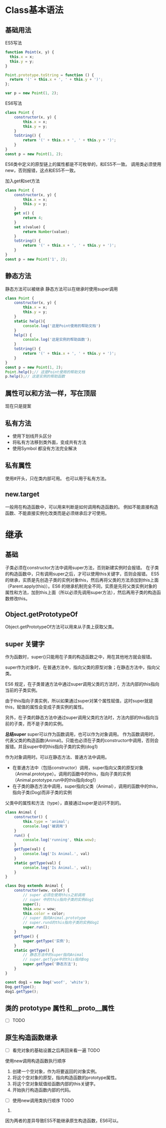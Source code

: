 
# Class基本语法
## 基础用法
ES5写法
```javascript
function Point(x, y) {
  this.x = x;
  this.y = y;
}

Point.prototype.toString = function () {
  return '(' + this.x + ', ' + this.y + ')';
};

var p = new Point(1, 2);
```
ES6写法
```javascript
class Point {
    constructor(x, y) {
        this.x = x;
        this.y = y;
    }
    toString() {
        return '(' + this.x + ', ' + this.y + ')';
    }
}
const p = new Point(1, 2);
```

ES6类中定义的原型链上的属性都是不可枚举的，和ES5不一致。
调用类必须使用new，否则报错，这点和ES5不一致。


加入get和set方法
```javascript
class Point {
    constructor(x, y) {
        this.x = x;
        this.y = y;
    }
    get x() {
        return 4;
    }
    set x(value) {
        return Number(value);
    }
    toString() {
        return '(' + this.x + ', ' + this.y + ')';
    }
}
const p = new Point('1', 2);
```

## 静态方法
静态方法可以被继承
静态方法可以在继承时使用super调用
```javascript
class Point {
    constructor(x, y) {
        this.x = x;
        this.y = y;
    }
    static help(){
        console.log('这是Point使用的帮助文档')
    }
    help() {
        console.log('这是实例的帮助函数');
    }
    toString() {
        return '(' + this.x + ', ' + this.y + ')';
    }
}
const p = new Point(1, 2);
Point.help();// 这是Point使用的帮助文档
p.help();// 这是实例的帮助函数
```
## 属性可以和方法一样，写在顶层
现在只是提案

## 私有方法
- 使用下划线开头区分
- 将私有方法移到类外面，变成共有方法
- 使用Symbol
都没有方法完全解决

## 私有属性
使用#开头，只在类内部可用。
也可以用于私有方法。

## new.target
一般用在构造函数中，可以用来判断是如何调用构造函数的。
例如不能直接构造函数、不能直接实例化改类而是必须继承后才可使用。

# 继承
## 基础
子类必须在constructor方法中调用super方法，否则新建实例时会报错。
在子类的构造函数中，只有调用super之后，才可以使用this关键字，否则会报错。
ES5 的继承，实质是先创造子类的实例对象this，然后再将父类的方法添加到this上面（Parent.apply(this)）。ES6 的继承机制完全不同，实质是先将父类实例对象的属性和方法，加到this上面（所以必须先调用super方法），然后再用子类的构造函数修改this。

## Object.getPrototypeOf
Object.getPrototypeOf方法可以用来从子类上获取父类。

## super 关键字

作为函数时，super()只能用在子类的构造函数之中，用在其他地方就会报错。

super作为对象时，在普通方法中，指向父类的原型对象；在静态方法中，指向父类。

ES6 规定，在子类普通方法中通过super调用父类的方法时，方法内部的this指向当前的子类实例。

由于this指向子类实例，所以如果通过super对某个属性赋值，这时super就是this，赋值的属性会变成子类实例的属性。

另外，在子类的静态方法中通过super调用父类的方法时，方法内部的this指向当前的子类，而不是子类的实例。

**总结super**
super可以作为函数调用，也可以作为对象调用。
作为函数调用时，代表父类的构造函数(Animal)。只能也必须在子类的constructor中调用，否则会报错。并且super中的this指向子类的实例(dog1)

作为对象调用时。可以在静态方法、普通方法中调用。
- 在普通方法中（包括constructor）调用，super指向父类的原型对象（Animal.prototype）。调用的函数中的this，指向子类的实例（Animal.prototype.run中的this指向dog1）
- 在子类的静态方法中调用，super指向父类（Animal），调用的函数中的this，指向子类(Dog)而非子类的实例

父类中的属性和方法（type），直接通过super是访问不到的。
```javascript
class Animal {
    constructor() {
        this.type = 'animal';
        console.log('被调用')
    }
    run() {
        console.log('running', this.wow);
    }
    getType(val) {
        console.log('Is Animal.', val)
    }
    static getType(val) {
        console.log('Is Animal.', val);
    }
}

class Dog extends Animal {
    constructor(wow, color) {
        // super 必须在使用this之前调用
        // super 中的this指向子类的实例dog1
        super();
        this.wow = wow;
        this.color = color;
        // super 指向Animal.prototype
        // super.rund的this指向子类的实例dog1
        super.run();
    }
    getType() {
        super.getType('实例');
    }
    static getType() {
        // 静态方法中的super指向Animal
        // super.getType中的this指向Dog
        super.getType('静态方法');
    }
}

const dog1 = new Dog('woof', 'white');
Dog.getType();
dog1.getType();
```

## 类的 prototype 属性和__proto__属性
- [ ] TODO

## 原生构造函数继承
- [ ] 看完对象的基础设置之后再回来看一遍 TODO

使用new调用构造函数执行顺序
1. 创建一个空对象，作为将要返回的对象实例。
2. 将这个空对象的原型，指向构造函数的prototype属性。
3. 将这个空对象赋值给函数内部的this关键字。
4. 开始执行构造函数内部的代码。

- [ ] 使用new调用类执行顺序 TODO
1. 

因为两者的差异导致ES5不能继承原生构造函数，ES6可以。